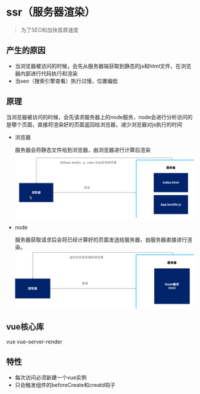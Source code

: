 # ssr（服务器渲染）

> 为了SEO和加快首屏速度

## 产生的原因

* 当浏览器被访问的时候，会先从服务器端获取到静态的js和html文件，在浏览器内部进行代码执行和渲染
* 当seo（搜索引擎查看）执行过慢，位置偏低

## 原理

当浏览器被访问的时候，会先请求服务器上的node服务，node会进行分析访问的是哪个页面，直接将渲染好的页面返回给浏览器，减少浏览器对js执行的时间

* 浏览器

  服务器会将静态文件给到浏览器，由浏览器进行计算后渲染
  ![](img/浏览器渲染.png)

* node

  服务器获取请求后会将已经计算好的页面发送给服务器，由服务器直接进行渲染。
  ![](img/node渲染.png)

## vue核心库

vue vue-server-render

## 特性

- 每次访问必须新建一个vue实例
- 只会触发组件的beforeCreate和creatd钩子



